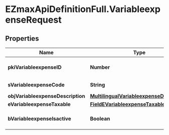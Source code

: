# EZmaxApiDefinitionFull.VariableexpenseRequest

## Properties

Name | Type | Description | Notes
------------ | ------------- | ------------- | -------------
**pkiVariableexpenseID** | **Number** | The unique ID of the Variableexpense | [optional] 
**sVariableexpenseCode** | **String** | The code of the Variableexpense | 
**objVariableexpenseDescription** | [**MultilingualVariableexpenseDescription**](MultilingualVariableexpenseDescription.md) |  | 
**eVariableexpenseTaxable** | [**FieldEVariableexpenseTaxable**](FieldEVariableexpenseTaxable.md) |  | 
**bVariableexpenseIsactive** | **Boolean** | Whether the variableexpense is active or not | 


